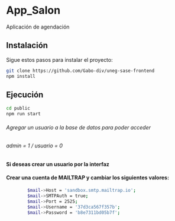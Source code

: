 # App_Salon

Aplicación de agendación

## Instalación

Sigue estos pasos para instalar el proyecto:

```bash
git clone https://github.com/Gabo-div/uneg-sase-frontend
npm install
```

## Ejecución
```bash
cd public
npm run start
```

###### Agregar un usuario a la base de datos para poder acceder
###### admin = 1 / usuario = 0
#### Si deseas crear un usuario por la interfaz 
#### Crear una cuenta de MAILTRAP y cambiar los siguientes valores: 

```bash
        $mail->Host = 'sandbox.smtp.mailtrap.io';
        $mail->SMTPAuth = true;
        $mail->Port = 2525;
        $mail->Username = '37d3ca567f357b';
        $mail->Password = 'b8e7311bd05b7f';
```
